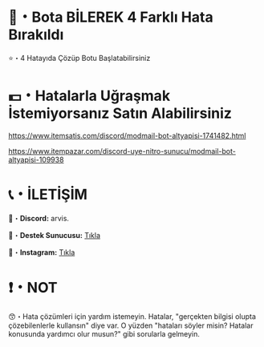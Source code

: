 # 🤖・Bota BİLEREK 4 Farklı Hata Bırakıldı
⭐・4 Hatayıda Çözüp Botu Başlatabilirsiniz
# 
#

# 💵・Hatalarla Uğraşmak İstemiyorsanız Satın Alabilirsiniz
https://www.itemsatis.com/discord/modmail-bot-altyapisi-1741482.html

https://www.itempazar.com/discord-uye-nitro-sunucu/modmail-bot-altyapisi-109938
# 
#

# 📞・İLETİŞİM
💙・**Discord:** arvis.

🔗・**Destek Sunucusu:** [Tıkla](https://discord.gg/3AfAFE5qYg)

💜・**Instagram:** [Tıkla](https://www.instagram.com/arvis_here/)
#
#

# ❗・NOT
😙・Hata çözümleri için yardım istemeyin. Hatalar, "gerçekten bilgisi olupta çözebilenlerle kullansın" diye var. O yüzden "hataları söyler misin? Hatalar konusunda yardımcı olur musun?" gibi sorularla gelmeyin.
